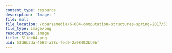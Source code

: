 ```yaml
---
content_type: resource
description: 'Image: '
file: null
file_location: /coursemedia/6-004-computation-structures-spring-2017/53d6b3da4683a38cfec92a08402bb9bf_Slide04.png
file_type: image/png
resourcetype: Image
title: Slide04.png
uid: 53d6b3da-4683-a38c-fec9-2a08402bb9bf
---
```

